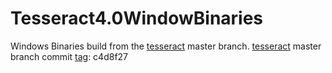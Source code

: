 # Tesseract4.0WindowBinaries
Windows Binaries build from the [tesseract](https://github.com/tesseract-ocr/tesseract) master branch.
[tesseract](https://github.com/tesseract-ocr/tesseract) master branch commit [tag](https://github.com/tesseract-ocr/tesseract/tree/c4d8f27019af4572dd8fdb2aec6d1577789798a6):
c4d8f27